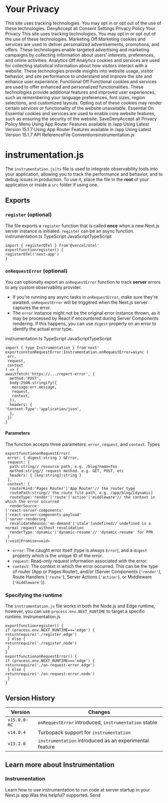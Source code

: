 # Your Privacy
This site uses tracking technologies. You may opt in or opt out of the use of these technologies.
DenyAccept all
Consent Settings
Privacy Policy
Your Privacy
This site uses tracking technologies. You may opt in or opt out of the use of these technologies.
Marketing
Off
Marketing cookies and services are used to deliver personalized advertisements, promotions, and offers. These technologies enable targeted advertising and marketing campaigns by collecting information about users' interests, preferences, and online activities. 
Analytics
Off
Analytics cookies and services are used for collecting statistical information about how visitors interact with a website. These technologies provide insights into website usage, visitor behavior, and site performance to understand and improve the site and enhance user experience.
Functional
Off
Functional cookies and services are used to offer enhanced and personalized functionalities. These technologies provide additional features and improved user experiences, such as remembering your language preferences, font sizes, region selections, and customized layouts. Opting out of these cookies may render certain services or functionality of the website unavailable.
Essential
On
Essential cookies and services are used to enable core website features, such as ensuring the security of the website. 
SaveDenyAccept all
Privacy Policy
Menu
Using App Router
Features available in /app
Using Latest Version
15.1.7
Using App Router
Features available in /app
Using Latest Version
15.1.7
API ReferenceFile Conventionsinstrumentation.js
# instrumentation.js
The `instrumentation.js|ts` file is used to integrate observability tools into your application, allowing you to track the performance and behavior, and to debug issues in production.
To use it, place the file in the **root** of your application or inside a `src` folder if using one.
## Exports
### `register` (optional)
The file exports a `register` function that is called **once** when a new Next.js server instance is initiated. `register` can be an async function.
instrumentation.ts
TypeScript
JavaScriptTypeScript
```
import { registerOTel } from'@vercel/otel'
exportfunctionregister() {
registerOTel('next-app')
}
```

### `onRequestError` (optional)
You can optionally export an `onRequestError` function to track **server** errors to any custom observability provider.
  * If you're running any async tasks in `onRequestError`, make sure they're awaited. `onRequestError` will be triggered when the Next.js server captures the error.
  * The `error` instance might not be the original error instance thrown, as it may be processed by React if encountered during Server Components rendering. If this happens, you can use `digest` property on an error to identify the actual error type.


instrumentation.ts
TypeScript
JavaScriptTypeScript
```
import { type Instrumentation } from'next'
exportconstonRequestError:Instrumentation.onRequestError=async (
 err,
 request,
 context
) => {
awaitfetch('https://.../report-error', {
  method:'POST',
  body:JSON.stringify({
   message:err.message,
   request,
   context,
  }),
  headers: {
'Content-Type':'application/json',
  },
 })
}
```

#### Parameters
The function accepts three parameters: `error`, `request`, and `context`.
Types
```
exportfunctiononRequestError(
 error: { digest:string } &Error,
 request: {
  path:string// resource path, e.g. /blog?name=foo
  method:string// request method. e.g. GET, POST, etc
  headers: { [key:string]:string }
 },
 context: {
  routerKind:'Pages Router'|'App Router'// the router type
  routePath:string// the route file path, e.g. /app/blog/[dynamic]
  routeType:'render'|'route'|'action'|'middleware'// the context in which the error occurred
  renderSource:
|'react-server-components'
|'react-server-components-payload'
|'server-rendering'
  revalidateReason:'on-demand'|'stale'|undefined// undefined is a normal request without revalidation
  renderType:'dynamic'|'dynamic-resume'// 'dynamic-resume' for PPR
 }
):void|Promise<void>
```

  * `error`: The caught error itself (type is always `Error`), and a `digest` property which is the unique ID of the error.
  * `request`: Read-only request information associated with the error.
  * `context`: The context in which the error occurred. This can be the type of router (App or Pages Router), and/or (Server Components (`'render'`), Route Handlers (`'route'`), Server Actions (`'action'`), or Middleware (`'middleware'`)).


### Specifying the runtime
The `instrumentation.js` file works in both the Node.js and Edge runtime, however, you can use `process.env.NEXT_RUNTIME` to target a specific runtime.
instrumentation.js
```
exportfunctionregister() {
if (process.env.NEXT_RUNTIME==='edge') {
returnrequire('./register.edge')
 } else {
returnrequire('./register.node')
 }
}
exportfunctiononRequestError() {
if (process.env.NEXT_RUNTIME==='edge') {
returnrequire('./on-request-error.edge')
 } else {
returnrequire('./on-request-error.node')
 }
}
```

## Version History
Version| Changes  
---|---  
`v15.0.0-RC`| `onRequestError` introduced, `instrumentation` stable  
`v14.0.4`| Turbopack support for `instrumentation`  
`v13.2.0`| `instrumentation` introduced as an experimental feature  
## Learn more about Instrumentation
### Instrumentation
Learn how to use instrumentation to run code at server startup in your Next.js app
Was this helpful?
supported.
Send
